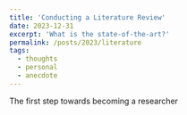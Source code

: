 ```yaml
---
title: 'Conducting a Literature Review'
date: 2023-12-31
excerpt: 'What is the state-of-the-art?'
permalink: /posts/2023/literature
tags:
  - thoughts
  - personal
  - anecdote
---
```


The first step towards becoming a researcher